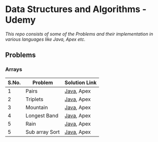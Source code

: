 # Data Structures and Algorithms - Udemy

_This repo consists of some of the Problems and their implementation in various languages like Java, Apex etc._

## Problems

### Arrays

| S.No. | Problem        | Solution Link                                                           |
| ----- | -------------- | ----------------------------------------------------------------------- |
| 1     | Pairs          | [Java](Solutions_Java/Solutions/src/SumPair.java), Apex                 |
| 2     | Triplets       | [Java](Solutions_Java/Solutions/src/TripletsDistinctOrdered.java), Apex |
| 3     | Mountain       | [Java](Solutions_Java/Solutions/src/MountainArray.java), Apex           |
| 4     | Longest Band   | [Java](Solutions_Java/Solutions/src/LongestBand.java), Apex             |
| 5     | Rain           | [Java](Solutions_Java/Solutions/src/Rain.java), Apex                    |
| 5     | Sub array Sort | [Java](Solutions_Java/Solutions/src/SubArraySort.java), Apex            |